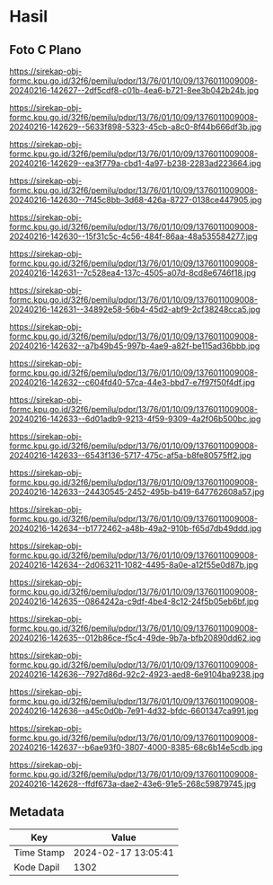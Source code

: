 # Hasil

## Foto C Plano

https://sirekap-obj-formc.kpu.go.id/32f6/pemilu/pdpr/13/76/01/10/09/1376011009008-20240216-142627--2df5cdf8-c01b-4ea6-b721-8ee3b042b24b.jpg

https://sirekap-obj-formc.kpu.go.id/32f6/pemilu/pdpr/13/76/01/10/09/1376011009008-20240216-142629--5633f898-5323-45cb-a8c0-8f44b666df3b.jpg

https://sirekap-obj-formc.kpu.go.id/32f6/pemilu/pdpr/13/76/01/10/09/1376011009008-20240216-142629--ea3f779a-cbd1-4a97-b238-2283ad223664.jpg

https://sirekap-obj-formc.kpu.go.id/32f6/pemilu/pdpr/13/76/01/10/09/1376011009008-20240216-142630--7f45c8bb-3d68-426a-8727-0138ce447905.jpg

https://sirekap-obj-formc.kpu.go.id/32f6/pemilu/pdpr/13/76/01/10/09/1376011009008-20240216-142630--15f31c5c-4c56-484f-86aa-48a535584277.jpg

https://sirekap-obj-formc.kpu.go.id/32f6/pemilu/pdpr/13/76/01/10/09/1376011009008-20240216-142631--7c528ea4-137c-4505-a07d-8cd8e6746f18.jpg

https://sirekap-obj-formc.kpu.go.id/32f6/pemilu/pdpr/13/76/01/10/09/1376011009008-20240216-142631--34892e58-56b4-45d2-abf9-2cf38248cca5.jpg

https://sirekap-obj-formc.kpu.go.id/32f6/pemilu/pdpr/13/76/01/10/09/1376011009008-20240216-142632--a7b49b45-997b-4ae9-a82f-be115ad36bbb.jpg

https://sirekap-obj-formc.kpu.go.id/32f6/pemilu/pdpr/13/76/01/10/09/1376011009008-20240216-142632--c604fd40-57ca-44e3-bbd7-e7f97f50f4df.jpg

https://sirekap-obj-formc.kpu.go.id/32f6/pemilu/pdpr/13/76/01/10/09/1376011009008-20240216-142633--6d01adb9-9213-4f59-9309-4a2f06b500bc.jpg

https://sirekap-obj-formc.kpu.go.id/32f6/pemilu/pdpr/13/76/01/10/09/1376011009008-20240216-142633--6543f136-5717-475c-af5a-b8fe80575ff2.jpg

https://sirekap-obj-formc.kpu.go.id/32f6/pemilu/pdpr/13/76/01/10/09/1376011009008-20240216-142633--24430545-2452-495b-b419-647762608a57.jpg

https://sirekap-obj-formc.kpu.go.id/32f6/pemilu/pdpr/13/76/01/10/09/1376011009008-20240216-142634--b1772462-a48b-49a2-910b-f65d7db49ddd.jpg

https://sirekap-obj-formc.kpu.go.id/32f6/pemilu/pdpr/13/76/01/10/09/1376011009008-20240216-142634--2d063211-1082-4495-8a0e-a12f55e0d87b.jpg

https://sirekap-obj-formc.kpu.go.id/32f6/pemilu/pdpr/13/76/01/10/09/1376011009008-20240216-142635--0864242a-c9df-4be4-8c12-24f5b05eb6bf.jpg

https://sirekap-obj-formc.kpu.go.id/32f6/pemilu/pdpr/13/76/01/10/09/1376011009008-20240216-142635--012b86ce-f5c4-49de-9b7a-bfb20890dd62.jpg

https://sirekap-obj-formc.kpu.go.id/32f6/pemilu/pdpr/13/76/01/10/09/1376011009008-20240216-142636--7927d86d-92c2-4923-aed8-6e9104ba9238.jpg

https://sirekap-obj-formc.kpu.go.id/32f6/pemilu/pdpr/13/76/01/10/09/1376011009008-20240216-142636--a45c0d0b-7e91-4d32-bfdc-6601347ca991.jpg

https://sirekap-obj-formc.kpu.go.id/32f6/pemilu/pdpr/13/76/01/10/09/1376011009008-20240216-142637--b6ae93f0-3807-4000-8385-68c6b14e5cdb.jpg

https://sirekap-obj-formc.kpu.go.id/32f6/pemilu/pdpr/13/76/01/10/09/1376011009008-20240216-142628--ffdf673a-dae2-43e6-91e5-268c59879745.jpg


## Metadata

| Key        | Value               |
| ---------- | ------------------- |
| Time Stamp | 2024-02-17 13:05:41 |
| Kode Dapil | 1302                |



